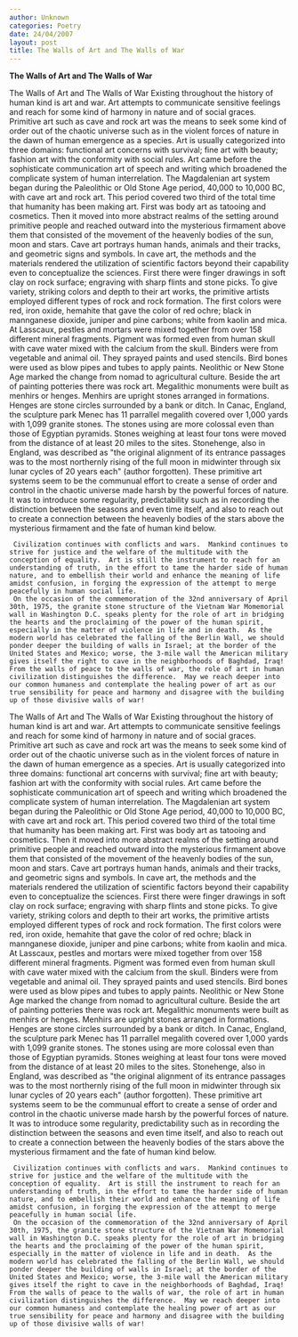 ```yaml
---
author: Unknown
categories: Poetry
date: 24/04/2007
layout: post
title: The Walls of Art and The Walls of War
---
```


**The Walls of Art and The Walls of War**

The Walls of Art and The Walls of War
     Existing throughout the history of human kind is art and war.  Art attempts to communicate sensitive feelings and reach for some kind of harmony in nature and of social graces.  Primitive art such as cave and rock art was the means to seek some kind of order out of the chaotic universe such as in the violent forces of nature in the dawn of human emergence as a species.  Art is usually categorized into three domains: functional art concerns with survival; fine art with beauty; fashion art with the conformity with social rules.  Art came before the sophisticate communication art of speech and writing which broadened the complicate system of human interrelation. 
     The Magdalenian art system began during the Paleolithic or Old Stone Age period, 40,000 to 10,000 BC, with cave art and rock art.  This period covered two third of the total time that humanity has been making art.  First was body art as tatooing and cosmetics.  Then it moved into more abstract realms of the setting around primitive people and reached outward into the mysterious firmament above them that consisted of the movement of the heavenly bodies of the sun, moon and stars.
     Cave art portrays human hands, animals and their tracks, and geometric signs and symbols.  In cave art, the methods and the materials rendered the utilization of scientific factors beyond their capability even to conceptualize the sciences.  First there were finger drawings in soft clay on rock surface; engraving with sharp flints and stone picks.  To give variety, striking colors and depth to their art works, the primitive artists employed different types of rock and rock formation.  The first colors were red, iron oxide, hemahite that gave the color of red ochre; black in mannganese dioxide, juniper and pine carbons; white from kaolin and mica.  At Lasscaux, pestles and mortars were mixed together from over 158 different mineral fragments.  Pigment was formed even from human skull with cave water mixed with the calcium from the skull.  Binders were from vegetable and animal oil.  They sprayed paints and used stencils. Bird bones were used as blow pipes and tubes to apply paints.
     Neolithic or New Stone Age marked the change from nomad to agricultural culture.  Beside the art of painting potteries there was rock art.  Megalithic monuments were built as menhirs or henges.  Menhirs are upright stones arranged in formations.  Henges are stone circles surrounded by a bank or ditch.  In Canac, England, the sculpture park Menec has 11 parrallel megalith covered over 1,000 yards with 1,099 granite stones.  The stones using are more colossal even than those of Egyptian pyramids.  Stones weighing at least four tons were moved from the distance of at least 20 miles to the sites.  Stonehenge, also in England, was described as "the original alignment of its entrance passages was to the most northernly rising of the full moon in midwinter through six lunar cycles of 20 years each" (author forgotten).
     These primitive art systems seem to be the communual effort to create a sense of order and control in the chaotic universe made harsh by the powerful forces of nature.  It was to introduce some regularity, predictability such as in recording the distinction between the seasons and even time itself, and also to reach out to create a connection between the heavenly bodies of the stars above the mysterious firmament and the fate of human kind below.

     Civilization continues with conflicts and wars.  Mankind continues to strive for justice and the welfare of the multitude with the conception of equality.  Art is still the instrument to reach for an understanding of truth, in the effort to tame the harder side of human nature, and to embellish their world and enhance the meaning of life amidst confusion, in forging the expression of the attempt to merge peacefully in human social life.
     On the occasion of the commemoration of the 32nd anniversary of April 30th, 1975, the granite stone structure of the Vietnam War Momemorial wall in Washington D.C. speaks plenty for the role of art in bridging the hearts and the proclaiming of the power of the human spirit, especially in the matter of violence in life and in death.  As the modern world has celebrated the falling of the Berlin Wall, we should ponder deeper the building of walls in Israel; at the border of the United States and Mexico; worse, the 3-mile wall the American military gives itself the right to cave in the neighborhoods of Baghdad, Iraq!  From the walls of peace to the walls of war, the role of art in human civilization distinguishes the difference.  May we reach deeper into our common humaness and contemplate the healing power of art as our true sensibility for peace and harmony and disagree with the building up of those divisive walls of war!

The Walls of Art and The Walls of War
     Existing throughout the history of human kind is art and war.  Art attempts to communicate sensitive feelings and reach for some kind of harmony in nature and of social graces.  Primitive art such as cave and rock art was the means to seek some kind of order out of the chaotic universe such as in the violent forces of nature in the dawn of human emergence as a species.  Art is usually categorized into three domains: functional art concerns with survival; fine art with beauty; fashion art with the conformity with social rules.  Art came before the sophisticate communication art of speech and writing which broadened the complicate system of human interrelation. 
     The Magdalenian art system began during the Paleolithic or Old Stone Age period, 40,000 to 10,000 BC, with cave art and rock art.  This period covered two third of the total time that humanity has been making art.  First was body art as tatooing and cosmetics.  Then it moved into more abstract realms of the setting around primitive people and reached outward into the mysterious firmament above them that consisted of the movement of the heavenly bodies of the sun, moon and stars.
     Cave art portrays human hands, animals and their tracks, and geometric signs and symbols.  In cave art, the methods and the materials rendered the utilization of scientific factors beyond their capability even to conceptualize the sciences.  First there were finger drawings in soft clay on rock surface; engraving with sharp flints and stone picks.  To give variety, striking colors and depth to their art works, the primitive artists employed different types of rock and rock formation.  The first colors were red, iron oxide, hemahite that gave the color of red ochre; black in mannganese dioxide, juniper and pine carbons; white from kaolin and mica.  At Lasscaux, pestles and mortars were mixed together from over 158 different mineral fragments.  Pigment was formed even from human skull with cave water mixed with the calcium from the skull.  Binders were from vegetable and animal oil.  They sprayed paints and used stencils. Bird bones were used as blow pipes and tubes to apply paints.
     Neolithic or New Stone Age marked the change from nomad to agricultural culture.  Beside the art of painting potteries there was rock art.  Megalithic monuments were built as menhirs or henges.  Menhirs are upright stones arranged in formations.  Henges are stone circles surrounded by a bank or ditch.  In Canac, England, the sculpture park Menec has 11 parrallel megalith covered over 1,000 yards with 1,099 granite stones.  The stones using are more colossal even than those of Egyptian pyramids.  Stones weighing at least four tons were moved from the distance of at least 20 miles to the sites.  Stonehenge, also in England, was described as "the original alignment of its entrance passages was to the most northernly rising of the full moon in midwinter through six lunar cycles of 20 years each" (author forgotten).
     These primitive art systems seem to be the communual effort to create a sense of order and control in the chaotic universe made harsh by the powerful forces of nature.  It was to introduce some regularity, predictability such as in recording the distinction between the seasons and even time itself, and also to reach out to create a connection between the heavenly bodies of the stars above the mysterious firmament and the fate of human kind below.

     Civilization continues with conflicts and wars.  Mankind continues to strive for justice and the welfare of the multitude with the conception of equality.  Art is still the instrument to reach for an understanding of truth, in the effort to tame the harder side of human nature, and to embellish their world and enhance the meaning of life amidst confusion, in forging the expression of the attempt to merge peacefully in human social life.
     On the occasion of the commemoration of the 32nd anniversary of April 30th, 1975, the granite stone structure of the Vietnam War Momemorial wall in Washington D.C. speaks plenty for the role of art in bridging the hearts and the proclaiming of the power of the human spirit, especially in the matter of violence in life and in death.  As the modern world has celebrated the falling of the Berlin Wall, we should ponder deeper the building of walls in Israel; at the border of the United States and Mexico; worse, the 3-mile wall the American military gives itself the right to cave in the neighborhoods of Baghdad, Iraq!  From the walls of peace to the walls of war, the role of art in human civilization distinguishes the difference.  May we reach deeper into our common humaness and contemplate the healing power of art as our true sensibility for peace and harmony and disagree with the building up of those divisive walls of war!
